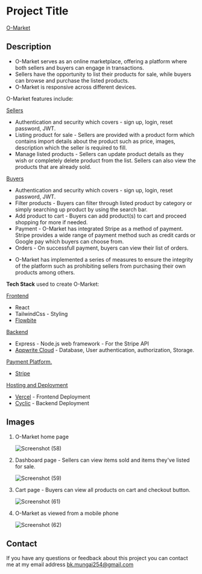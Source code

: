# Project Title
[O-Market](https://online-marketplace-sepia.vercel.app/home)

## Description
- O-Market serves as an online marketplace, offering a platform where both sellers and buyers can engage in transactions.
- Sellers have the opportunity to list their products for sale, while buyers can browse and purchase the listed products.
- O-Market is responsive across different devices.
  
O-Market features include:

<ins>Sellers</ins>
- Authentication and security which covers - sign up, login, reset password, JWT.
- Listing product for sale - Sellers are provided with a product form which contains import details about the product such as price, images, description which the seller is required to fill.
- Manage listed products - Sellers can update product details as they wish or completely delete product from the list. Sellers can also view the products that are already sold.
  
<ins>Buyers</ins>
- Authentication  and security which covers - sign up, login, reset password, JWT.
- Filter products - Buyers can filter through listed product by category or simply searching up product by using the search bar.
- Add product to cart - Buyers can add product(s) to cart and proceed shopping for more if needed.
- Payment - O-Market has integrated Stripe as a method of payment. Stripe provides a wide range of payment method such as credit cards or Google pay which buyers can choose from.
- Orders - On successfull payment, buyers can view their list of orders.

* O-Market has implemented a series of measures to ensure the integrity of the platform such as prohibiting sellers from purchasing their own products among others.


**Tech Stack**  used to create O-Market:

<ins>Frontend</ins>
* React
* TailwindCss - Styling
* [Flowbite](https://flowbite.com/)

<ins>Backend</ins>
* Express - Node.js web framework - For the Stripe API
* [Appwrite Cloud](https://appwrite.io/) - Database, User authentication, authorization, Storage. 

<ins>Payment Platform.</ins>
* [Stripe](https://stripe.com/)

<ins>Hosting and Deployment</ins>
* [Vercel](https://vercel.com) - Frontend Deployment
* [Cyclic](https://www.cyclic.sh/) - Backend Deployment

## Images

1. O-Market home page

   ![Screenshot (58)](https://github.com/MunBrian/online-marketplace/assets/63002200/cdeb9a4c-5099-4c2a-a242-d79681e48686)

2. Dashboard page - Sellers can view items sold and items they've listed for sale.
   
   ![Screenshot (59)](https://github.com/MunBrian/online-marketplace/assets/63002200/b383401f-c42a-4e30-8a9d-4414a3e03218)

3. Cart page - Buyers can view all products on cart and checkout button.

   ![Screenshot (61)](https://github.com/MunBrian/online-marketplace/assets/63002200/f7102842-3c6a-4111-a2b3-bd129b487667)

4. O-Market as viewed from a mobile phone
   
    ![Screenshot (62)](https://github.com/MunBrian/online-marketplace/assets/63002200/a5585ea9-0186-4670-a304-2b048a64a829)
   

## Contact
If you have any questions or feedback about this project you can contact me at my email address 
[bk.mungai254@gmail.com](mailto:bk.mungai254@gmail.com)


